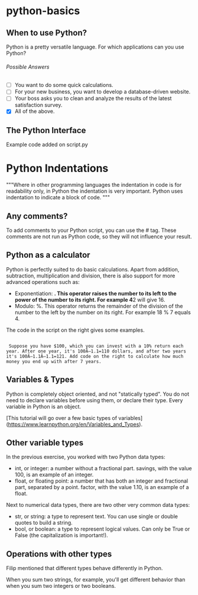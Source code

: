 # python-basics

## When to use Python?
Python is a pretty versatile language. For which applications can you use Python?

###### Possible Answers
- [ ] You want to do some quick calculations.
- [ ] For your new business, you want to develop a database-driven website.
- [ ] Your boss asks you to clean and analyze the results of the latest satisfaction survey.
- [x] All of the above.

## The Python Interface
Example code added on script.py

# Python Indentations
"""Where in other programming languages the indentation in code is for readability only, in Python the indentation is very important.
Python uses indentation to indicate a block of code. """


## Any comments?
To add comments to your Python script, you can use the # tag. These comments are not run as Python code, so they will not influence your result.

## Python as a calculator
Python is perfectly suited to do basic calculations. Apart from addition, subtraction, multiplication and division, there is also support for more advanced operations such as:

- Exponentiation: **. This operator raises the number to its left to the power of the number to its right. For example 4**2 will give 16.
- Modulo: %. This operator returns the remainder of the division of the number to the left by the number on its right. For example 18 % 7 equals 4.

The code in the script on the right gives some examples.

```

 Suppose you have $100, which you can invest with a 10% return each year. After one year, it's 100Ã—1.1=110 dollars, and after two years it's 100Ã—1.1Ã—1.1=121. Add code on the right to calculate how much money you end up with after 7 years.

```

## Variables & Types
Python is completely object oriented, and not "statically typed". You do not need to declare variables before using them, or declare their type. Every variable in Python is an object.

[This tutorial will go over a few basic types of variables] (https://www.learnpython.org/en/Variables_and_Types).

## Other variable types
In the previous exercise, you worked with two Python data types:

- int, or integer: a number without a fractional part. savings, with the value 100, is an example of an integer.
- float, or floating point: a number that has both an integer and fractional part, separated by a point. factor, with the value 1.10, is an example of a float.

Next to numerical data types, there are two other very common data types:

- str, or string: a type to represent text. You can use single or double quotes to build a string.
- bool, or boolean: a type to represent logical values. Can only be True or False (the capitalization is important!).

## Operations with other types
Filip mentioned that different types behave differently in Python.

When you sum two strings, for example, you'll get different behavior than when you sum two integers or two booleans.
